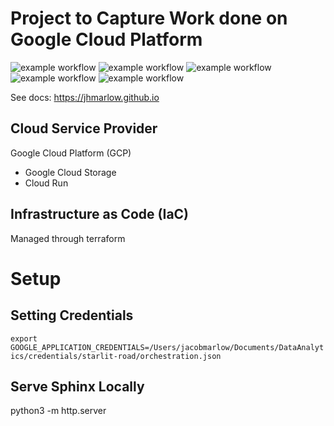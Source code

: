 # Project to Capture Work done on Google Cloud Platform
![example workflow](https://img.shields.io/github/issues/jhmarlow/google-cloud-platform-project)
![example workflow](https://img.shields.io/github/forks/jhmarlow/google-cloud-platform-project)
![example workflow](https://img.shields.io/github/stars/jhmarlow/google-cloud-platform-project)
![example workflow](https://img.shields.io/github/license/jhmarlow/google-cloud-platform-project)
![example workflow](https://img.shields.io/twitter/url?style=social&url=https%3A%2F%2Ftwitter.com%2FJacobMarlow19)

See docs: https://jhmarlow.github.io

## Cloud Service Provider
Google Cloud Platform (GCP)
- Google Cloud Storage
- Cloud Run


## Infrastructure as Code (IaC)
Managed through terraform

# Setup
## Setting Credentials
`export GOOGLE_APPLICATION_CREDENTIALS=/Users/jacobmarlow/Documents/DataAnalytics/credentials/starlit-road/orchestration.json`

## Serve Sphinx Locally
python3 -m http.server
